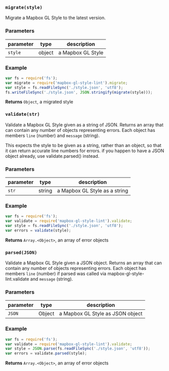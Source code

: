 
### `migrate(style)`

Migrate a Mapbox GL Style to the latest version.


### Parameters

| parameter | type   | description       |
| --------- | ------ | ----------------- |
| `style`   | object | a Mapbox GL Style |


### Example

```js
var fs = require('fs');
var migrate = require('mapbox-gl-style-lint').migrate;
var style = fs.readFileSync('./style.json', 'utf8');
fs.writeFileSync('./style.json', JSON.stringify(migrate(style)));
```


**Returns** `Object`, a migrated style


### `validate(str)`

Validate a Mapbox GL Style given as a string of JSON. Returns an array
that can contain any number of objects representing errors. Each
object has members `line` (number) and `message` (string).

This expects the style to be given as a string, rather than an object,
so that it can return accurate line numbers for errors.
if you happen to have a JSON object already, use validate.parsed() instead.


### Parameters

| parameter | type   | description                   |
| --------- | ------ | ----------------------------- |
| `str`     | string | a Mapbox GL Style as a string |


### Example

```js
var fs = require('fs');
var validate = require('mapbox-gl-style-lint').validate;
var style = fs.readFileSync('./style.json', 'utf8');
var errors = validate(style);
```


**Returns** `Array.<Object>`, an array of error objects


### `parsed(JSON)`

Validate a Mapbox GL Style given a JSON object. Returns an array
that can contain any number of objects representing errors. Each
object has members `line` (number) if parsed was called via
mapbox-gl-style-lint.validate and `message` (string).


### Parameters

| parameter | type   | description                      |
| --------- | ------ | -------------------------------- |
| `JSON`    | Object | a Mapbox GL Style as JSON object |


### Example

```js
var fs = require('fs');
var validate = require('mapbox-gl-style-lint').validate;
var style = JSON.parse(fs.readFileSync('./style.json', 'utf8'));
var errors = validate.parsed(style);
```


**Returns** `Array.<Object>`, an array of error objects


